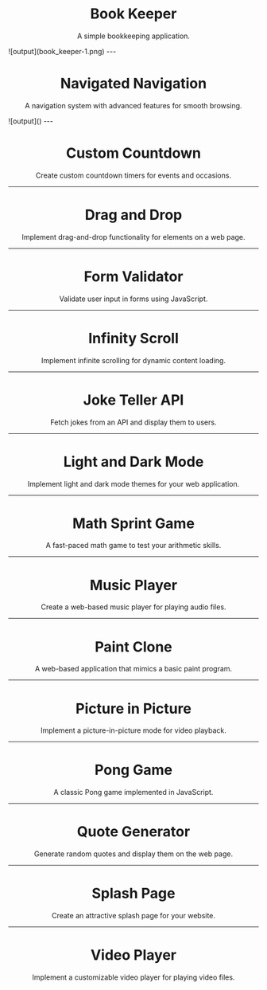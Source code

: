 <h1 align="center">Book Keeper</h1>

<p align="center">A simple bookkeeping application.</p>
![output](book_keeper-1.png)
---

<h1 align="center">Navigated Navigation</h1>

<p align="center">A navigation system with advanced features for smooth browsing.</p>
![output](<animated navigation-1.png>)
---

<h1 align="center">Custom Countdown</h1>

<p align="center">Create custom countdown timers for events and occasions.</p>

---

<h1 align="center">Drag and Drop</h1>

<p align="center">Implement drag-and-drop functionality for elements on a web page.</p>

---

<h1 align="center">Form Validator</h1>

<p align="center">Validate user input in forms using JavaScript.</p>

---

<h1 align="center">Infinity Scroll</h1>

<p align="center">Implement infinite scrolling for dynamic content loading.</p>

---

<h1 align="center">Joke Teller API</h1>

<p align="center">Fetch jokes from an API and display them to users.</p>

---

<h1 align="center">Light and Dark Mode</h1>

<p align="center">Implement light and dark mode themes for your web application.</p>

---

<h1 align="center">Math Sprint Game</h1>

<p align="center">A fast-paced math game to test your arithmetic skills.</p>

---

<h1 align="center">Music Player</h1>

<p align="center">Create a web-based music player for playing audio files.</p>

---

<h1 align="center">Paint Clone</h1>

<p align="center">A web-based application that mimics a basic paint program.</p>

---

<h1 align="center">Picture in Picture</h1>

<p align="center">Implement a picture-in-picture mode for video playback.</p>

---

<h1 align="center">Pong Game</h1>

<p align="center">A classic Pong game implemented in JavaScript.</p>

---

<h1 align="center">Quote Generator</h1>

<p align="center">Generate random quotes and display them on the web page.</p>

---

<h1 align="center">Splash Page</h1>

<p align="center">Create an attractive splash page for your website.</p>

---

<h1 align="center">Video Player</h1>

<p align="center">Implement a customizable video player for playing video files.</p>
